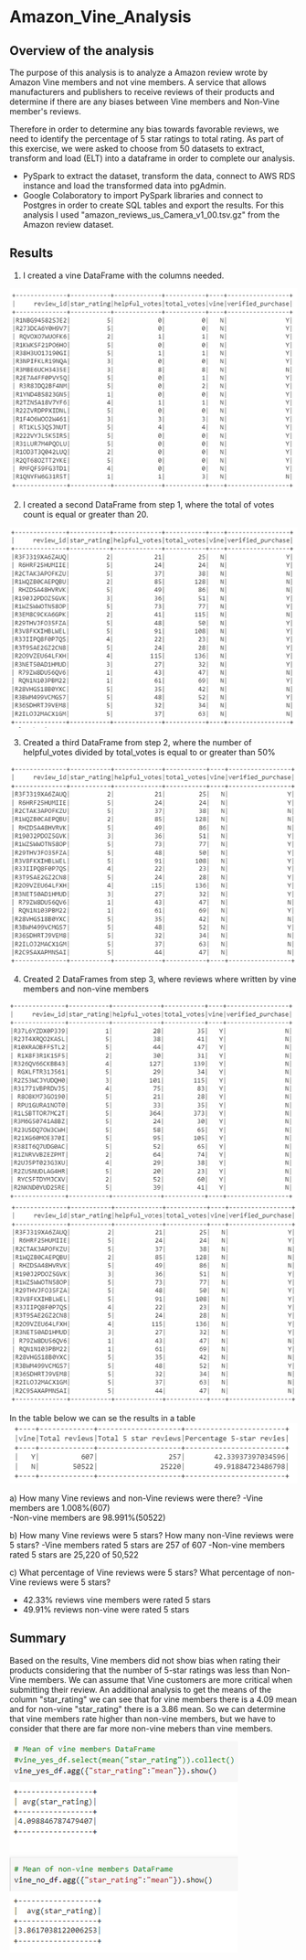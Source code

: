 # Amazon_Vine_Analysis


## Overview of the analysis
The purpose of this analysis is to analyze a Amazon review wrote by Amazon Vine members and not vine members. A service that allows manufacturers and publishers to receive reviews of their products and determine if there are any biases between Vine members and Non-Vine member's reviews.

Therefore in order to determine any bias towards favorable reviews, we need to identify the percentage of 5 star ratings to total rating. As part of this exercise, we were asked to choose from 50 datasets to extract, transform and load (ELT) into a dataframe in order to complete our analysis.  
- PySpark to extract the dataset, transform the data, connect to AWS RDS instance and load the transformed data into pgAdmin.
- Google Colaboratory to import PySpark libraries and connect to Postgres in order to create SQL tables and export the results.
For this analysis I used "amazon_reviews_us_Camera_v1_00.tsv.gz" from the Amazon review dataset. 


## Results 
1. I created a vine DataFrame with the columns needed. 

![vine_df](Resources/vine_df.png)  

2. I created a second DataFrame from step 1, where the total of votes count is equal or greater than 20.

![20_df](Resources/20_df.png) 

3. Created a third DataFrame from step 2, where the number of helpful_votes divided by total_votes is equal to or greater than 50%

![50_df](Resources/50_df.png)

4. Created 2 DataFrames from step 3, where reviews where written by vine members and non-vine members

![yes_vine](Resources/yes_vine.png)
![no_vine](Resources/no_vine.png)

In the table below we can se the results in a table 
![table_r](Resources/table_r.png)

a) How many Vine reviews and non-Vine reviews were there?
 -Vine members are 1.008%(607)  
 -Non-vine members are 98.991%(50522)

b) How many Vine reviews were 5 stars? How many non-Vine reviews were 5 stars?
 -Vine members rated 5 stars are 257 of 607 
 -Non-vine members rated 5 stars are 25,220 of 50,522

c) What percentage of Vine reviews were 5 stars? What percentage of non-Vine reviews were 5 stars?
- 42.33% reviews vine members were rated 5 stars
- 49.91% reviews non-vine were rated 5 stars

## Summary
Based on the results, Vine members did not show bias when rating their products considering that the number of 5-star ratings was less than Non-Vine members. We can assume that Vine customers are more critical when submitting their review. An additional analysis to get the means of the column "star_rating" we can see that for vine members there is a 4.09 mean and for non-vine "star_rating" there is a 3.86 mean. So we can determine that vine members rate higher than non-vine members, but we have to consider that there are far more non-vine mebers than vine members.

![fur_analysis](Resources/fur_analysis.png)

